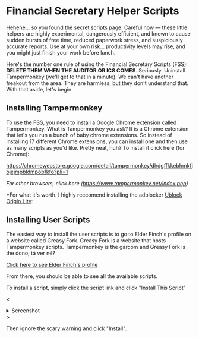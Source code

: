 # Financial Secretary Helper Scripts

Hehehe… so you found the secret scripts page. Careful now — these little helpers are highly experimental, dangerously efficient, and known to cause sudden bursts of free time, reduced paperwork stress, and suspiciously accurate reports. Use at your own risk… productivity levels may rise, and you might just finish your work before lunch.

Here's the number one rule of using the Financial Secretary Scripts (FSS): **DELETE THEM WHEN THE AUDITOR OR ICS COMES**. Seriously. Uninstall Tampermonkey (we'll get to that in a minute). We can't have another freakout from the area. They are harmless, but they don't understand that. With that aside, let's begin.

## Installing Tampermonkey

To use the FSS, you need to install a Google Chrome extension called Tampermonkey. What is Tampermonkey you ask? It is a Chrome extension that let's you run a bunch of baby chrome extensions. So instead of installing 17 different Chrome extensions, you can install one and then use as many scripts as you'd like. Pretty neat, huh? To install it click here (for Chrome):

https://chromewebstore.google.com/detail/tampermonkey/dhdgffkkebhmkfjojejmpbldmpobfkfo?pli=1

*For other browsers, click here (https://www.tampermonkey.net/index.php)*

*For what it's worth. I highly reccomend installing the adblocker [Ublock Origin Lite](https://chromewebstore.google.com/detail/uBlock%20Origin%20Lite/ddkjiahejlhfcafbddmgiahcphecmpfh?hl=en): 

## Installing User Scripts

The easiest way to install the user scripts is to go to Elder Finch's profile on a website called Greasy Fork. Greasy Fork is a website that hosts Tampermonkey scripts. Tampermonkey is the garçom and Greasy Fork is the dono; tá ver né?

[Click here to see Elder Finch's profile](https://greasyfork.org/en/users/1500121-elderfinch)

From there, you should be able to see all the available scripts. 

To install a script, simply click the script link and click "Install This Script"

<<details>
<summary>Screenshot</summary>
<img src="photos/install_example.png" width="500">
</details>>

Then ignore the scary warning and click "Install".